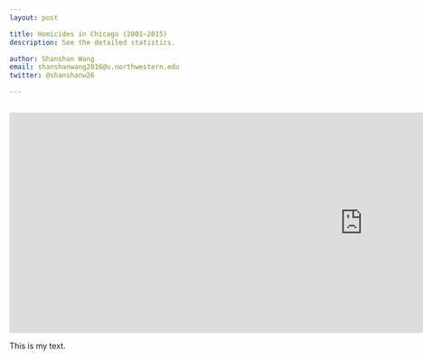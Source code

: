 ```yaml
---
layout: post

title: Homicides in Chicago (2001~2015)
description: See the detailed statistics.

author: Shanshan Wang
email: shanshanwang2016@u.northwestern.edu
twitter: @shanshanw26

---
```

##


<iframe width="1250" height="391" seamless frameborder="0" scrolling="no" src="https://docs.google.com/spreadsheets/d/1QrAlFy-4V6bDtMsqrPozfHaMYpZUVytmmSZs6H72GEU/pubchart?oid=1812040908&amp;format=interactive"></iframe>


This is my text.



